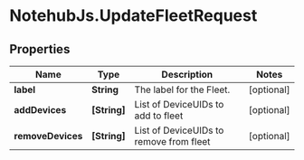 # NotehubJs.UpdateFleetRequest

## Properties

Name | Type | Description | Notes
------------ | ------------- | ------------- | -------------
**label** | **String** | The label for the Fleet. | [optional] 
**addDevices** | **[String]** | List of DeviceUIDs to add to fleet | [optional] 
**removeDevices** | **[String]** | List of DeviceUIDs to remove from fleet | [optional] 


